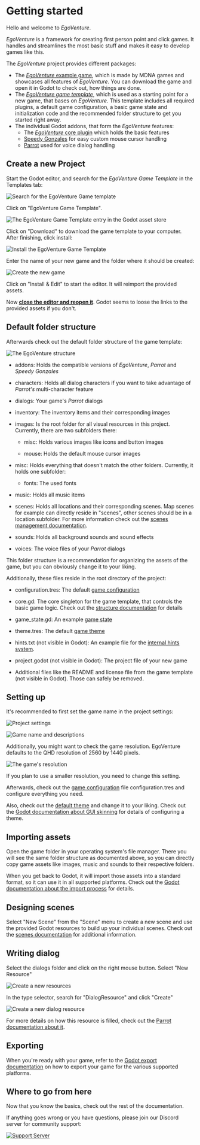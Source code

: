 # Getting started

Hello and welcome to *EgoVenture*.

*EgoVenture* is a framework for creating first person point and click games. It handles and streamlines the most basic stuff and makes it easy to develop games like this.

The *EgoVenture* project provides different packages:

* The [*EgoVenture* example game](https://godotengine.org/asset-library/asset/906), which is made by MDNA games and showcases all features of *EgoVenture*. You can download the game and open it in Godot to check out, how things are done.
* The [*EgoVenture game template*](https://godotengine.org/asset-library/asset/905), which is used as a starting point for a new game, that bases on *EgoVenture*. This template includes all required plugins, a default game configuration, a basic game state and initialization code and the recommended folder structure to get you started right away.
* The individual Godot addons, that form the *EgoVenture* features:
  * The [*EgoVenture* core plugin](https://godotengine.org/asset-library/asset/903) which holds the basic features
  * [Speedy Gonzales](https://godotengine.org/asset-library/asset/904) for easy custom mouse cursor handling
  * [Parrot](https://godotengine.org/asset-library/asset/907) used for voice dialog handling

## Create a new Project

Start the Godot editor, and search for the *EgoVenture Game Template* in the Templates tab:

![Search for the EgoVenture Game template](images/gettingstarted/templatesearch.png)

Click on "EgoVenture Game Template".

![The EgoVenture Game Template entry in the Godot asset store](images/gettingstarted/download.png)

Click on "Download" to download the game template to your computer. After finishing, click install:

![Install the EgoVenture Game Template](images/gettingstarted/install.png)

Enter the name of your new game and the folder where it should be created:

![Create the new game](images/gettingstarted/create.png)

Click on "Install & Edit" to start the editor. It will reimport the provided assets.

Now **<u>close the editor and reopen it</u>**. Godot seems to loose the links to the provided assets if you don't.

## Default folder structure

Afterwards check out the default folder structure of the game template:

![The EgoVenture structure](images/gettingstarted/folderstructure.png)

* addons: Holds the compatible versions of *EgoVenture*, *Parrot* and *Speedy Gonzales*

* characters: Holds all dialog characters if you want to take advantage of *Parrot's* multi-character feature

* dialogs: Your game's *Parrot* dialogs

* inventory: The inventory items and their corresponding images

* images: Is the root folder for all visual resources in this project. Currently, there are two subfolders there:
  
  * misc: Holds various images like icons and button images
  
  * mouse: Holds the default mouse cursor images

* misc: Holds everything that doesn't match the other folders. Currently, it holds one subfolder:
  
  * fonts: The used fonts

* music: Holds all music items

* scenes: Holds all locations and their corresponding scenes. Map scenes for example can directly reside in "scenes", other scenes should be in a location subfolder. For more information check out the [scenes management documentation](scenes.md).

* sounds: Holds all background sounds and sound effects

* voices: The voice files of your *Parrot* dialogs

This folder structure is a recommendation for organizing the assets of the game, but you can obviously change it to your liking.

Additionally, these files reside in the root directory of the project:

* configuration.tres: The default [game configuration](configuration.md)

* core.gd: The core singleton for the game template, that controls the basic game logic. Check out the [structure documentation](structure.md) for details

* game_state.gd: An example [game state](state.md) 

* theme.tres: The default [game theme](theming.md)

* hints.txt (not visible in Godot): An example file for the [internal hints system](hints.md).

* project.godot (not visible in Godot): The project file of your new game

* Additional files like the README and license file from the game template (not visible in Godot). Those can safely be removed.

## Setting up

It's recommended to first set the game name in the project settings:

![Project settings](images/gettingstarted/projectsettings.png)

![Game name and descriptions](images/gettingstarted/gamename.png)

Additionally, you might want to check the game resolution. EgoVenture defaults to the QHD resolution of 2560 by 1440 pixels.

![The game's resolution](images/gettingstarted/resolution.png)

If you plan to use a smaller resolution, you need to change this setting.

Afterwards, check out the [game configuration](configuration.md) file configuration.tres and configure everything you need.

Also, check out the [default theme](theming.md) and change it to your liking. Check out the [Godot documentation about GUI skinning](https://docs.godotengine.org/en/stable/tutorials/gui/gui_skinning.html) for details of configuring a theme.

## Importing assets

Open the game folder in your operating system's file manager. There you will see the same folder structure as documented above, so you can directly copy game assets like images, music and sounds to their respective folders.

When you get back to Godot, it will import those assets into a standard format, so it can use it in all supported platforms. Check out the [Godot documentation about the import process](https://docs.godotengine.org/en/stable/getting_started/workflow/assets/import_process.html) for details.

## Designing scenes

Select "New Scene" from the "Scene" menu to create a new scene and use the provided Godot resources to build up your individual scenes. Check out the [scenes documentation](scenes.md) for additional information.

## Writing dialog

Select the dialogs folder and click on the right mouse button. Select "New Resource"

![Create a new resources](images/gettingstarted/createresource.png)

In the type selector, search for "DialogResource" and click "Create"

![Create a new dialog resource](images/gettingstarted/dialogresource.png)

For more details on how this resource is filled, check out the [Parrot documentation about it](https://github.com/deep-entertainment/parrot/blob/main/docs/resources.md).

## Exporting

When you're ready with your game, refer to the [Godot export documentation](https://docs.godotengine.org/en/stable/getting_started/workflow/export/index.html) on how to export your game for the various supported platforms.

## Where to go from here

Now that you know the basics, check out the rest of the documentation. 

If anything goes wrong or you have questions, please join our Discord server for community support:

[![Support Server](https://img.shields.io/discord/777604957737451530.svg?label=Discord&logo=Discord&colorB=7289da&style=for-the-badge)](https://discord.gg/T6y6KG4V5K)
